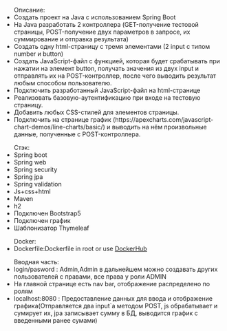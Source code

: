 <ul>Описание:
<li>Создать проект на Java с использованием Spring Boot</li>
<li>На Java разработать 2 контроллера (GET-получение тестовой страницы, POST-получение двух параметров в запросе, их суммирование и отправка результата)</li>
<li>Создать одну html-страницу с тремя элементами (2 input с типом number и button)</li>
<li>Создать JavaScript-файл с функцией, которая будет срабатывать при нажатии на элемент button, получать значения из двух input и отправлять их на POST-контроллер, после чего выводить результат любым способом пользователю.</li>
<li>Подключить разработанный JavaScript-файл на html-странице</li>
<li>Реализовать базовую-аутентификацию при входе на тестовую страницу.</li>
<li>Добавить любых CSS-стилей для элементов страницы.</li>
<li>Подключить на странице график (https://apexcharts.com/javascript-chart-demos/line-charts/basic/) и выводить на нём произвольные данные, полученные с POST-контроллера.</li>
</ul>

  <ul>Стэк:
  <li>Spring boot</li>
    <li>Spring web</li>
      <li>Spring security</li>
        <li>Spring jpa</li>
          <li>Spring validation</li>
          <li>Js+css+html</li>
          <li>Maven</li>
          <li>h2</li>         
    <li>Подключен Bootstrap5</li>
  <li>Подключен график</li>
  <li>Шаблонизатор Thymeleaf</li>
  </ul>
  
  <ul> Docker:
  <li>Dockerfile:Dockerfile in root or use <a href="https://hub.docker.com/repository/docker/granddfat/site">DockerHub</a> </li>
  </ul>
  
<ul>Вводная часть:
  <li>login/pasword : Admin,Admin в дальнейшем можно создавать других пользователей с правами, все права у роли ADMIN </li>
  <li>На главной странице есть nav bar, отображение распределено по ролям</li>
  <li>localhost:8080 : Предоставление данных для ввода и отображение графика(Отправляется два input`a методом POST, js обрабатывает и сумирует их, jpa записывает сумму в БД, выводится график с введенными ранее сумами)</li>
  </ul>
  
